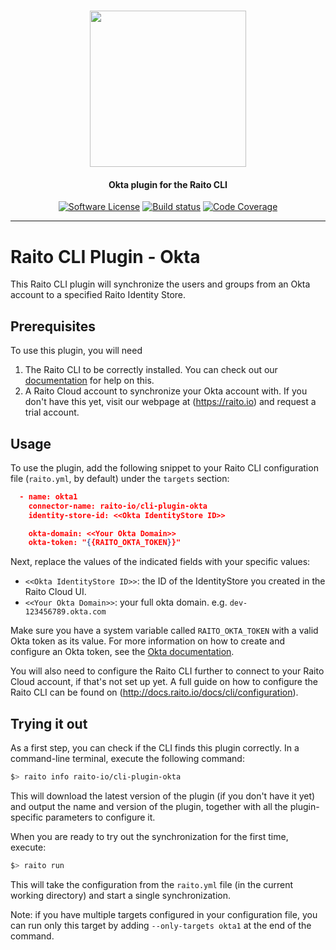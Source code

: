 <h1 align="center">
  <picture>
    <source media="(prefers-color-scheme: dark)" srcset="https://assets.raito.io/icons/logo-vertical-dark@2x.png">
    <img height="250px" src="https://assets.raito.io/icons/logo-vertical@2x.png">
  </picture>
</h1>

<h4 align="center">
  Okta plugin for the Raito CLI
</h4>

<p align="center">
    <a href="/LICENSE.md" target="_blank"><img src="https://img.shields.io/badge/license-Apache%202-brightgreen.svg" alt="Software License" /></a>
    <a href="https://github.com/raito-io/cli/actions/workflows/build.yml" target="_blank"><img src="https://img.shields.io/github/workflow/status/raito-io/cli-plugin-okta/Raito%20CLI%20-%20Okta%20Plugin%20-%20Build/main" alt="Build status" /></a>
    <a href="https://codecov.io/gh/raito-io/cli-plugin-okta" target="_blank"><img src="https://img.shields.io/codecov/c/github/raito-io/cli-plugin-okta" alt="Code Coverage" /></a>
</p>

<hr/>

# Raito CLI Plugin - Okta

This Raito CLI plugin will synchronize the users and groups from an Okta account to a specified Raito Identity Store.

## Prerequisites
To use this plugin, you will need

1. The Raito CLI to be correctly installed. You can check out our [documentation](http://docs.raito.io/docs/cli/installation) for help on this.
2. A Raito Cloud account to synchronize your Okta account with. If you don't have this yet, visit our webpage at (https://raito.io) and request a trial account.

## Usage
To use the plugin, add the following snippet to your Raito CLI configuration file (`raito.yml`, by default) under the `targets` section:

```json
  - name: okta1
    connector-name: raito-io/cli-plugin-okta
    identity-store-id: <<Okta IdentityStore ID>>

    okta-domain: <<Your Okta Domain>>
    okta-token: "{{RAITO_OKTA_TOKEN}}"
```

Next, replace the values of the indicated fields with your specific values:
 - `<<Okta IdentityStore ID>>`: the ID of the IdentityStore you created in the Raito Cloud UI.
 - `<<Your Okta Domain>>`: your full okta domain. e.g. `dev-123456789.okta.com`

Make sure you have a system variable called `RAITO_OKTA_TOKEN` with a valid Okta token as its value.
For more information on how to create and configure an Okta token, see the [Okta documentation](https://developer.okta.com/docs/guides/create-an-api-token/main/).

You will also need to configure the Raito CLI further to connect to your Raito Cloud account, if that's not set up yet.
A full guide on how to configure the Raito CLI can be found on (http://docs.raito.io/docs/cli/configuration).

## Trying it out

As a first step, you can check if the CLI finds this plugin correctly. In a command-line terminal, execute the following command:
```bash
$> raito info raito-io/cli-plugin-okta
```

This will download the latest version of the plugin (if you don't have it yet) and output the name and version of the plugin, together with all the plugin-specific parameters to configure it.

When you are ready to try out the synchronization for the first time, execute:
```bash
$> raito run
```
This will take the configuration from the `raito.yml` file (in the current working directory) and start a single synchronization.

Note: if you have multiple targets configured in your configuration file, you can run only this target by adding `--only-targets okta1` at the end of the command. 
